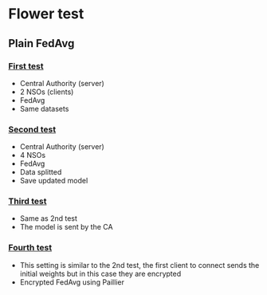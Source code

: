 # Flower test

## Plain FedAvg

### [First test](oneplainavg/README.md)
- Central Authority (server)
- 2 NSOs (clients)
- FedAvg
- Same datasets

### [Second test](twofourclients/README.md)
- Central Authority (server)
- 4 NSOs
- FedAvg
- Data splitted
- Save updated model

### [Third test](threecentralmodel/README.md)
- Same as 2nd test
- The model is sent by the CA

### [Fourth test](fourpaillier/README.md)
- This setting is similar to the 2nd test, the first client to connect sends the initial weights but in this case they are encrypted
- Encrypted FedAvg using Paillier




